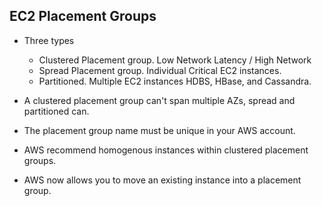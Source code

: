 ## EC2 Placement Groups

- Three types

  - Clustered Placement group. Low Network Latency / High Network
  - Spread Placement group. Individual Critical EC2 instances.
  - Partitioned. Multiple EC2 instances HDBS, HBase, and Cassandra.

- A clustered placement group can't span multiple AZs, spread and partitioned can.

- The placement group name must be unique in your AWS account.

- AWS recommend homogenous instances within clustered placement groups.

- AWS now allows you to move an existing instance into a placement group.
